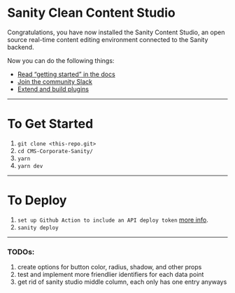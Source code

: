 # Sanity Clean Content Studio

Congratulations, you have now installed the Sanity Content Studio, an open source real-time content editing environment connected to the Sanity backend.

Now you can do the following things:

- [Read “getting started” in the docs](https://www.sanity.io/docs/introduction/getting-started?utm_source=readme)
- [Join the community Slack](https://slack.sanity.io/?utm_source=readme)
- [Extend and build plugins](https://www.sanity.io/docs/content-studio/extending?utm_source=readme)



---


# To Get Started

1. `git clone <this-repo.git>`
2. `cd CMS-Corporate-Sanity/`
3. `yarn`
4. `yarn dev`

---


# To Deploy

1. `set up Github Action to include an API deploy token` [more info](https://www.sanity.io/docs/deployment#59a23cd85193).
2. `sanity deploy`

---

### TODOs: 

1. create options for button color, radius, shadow, and other props
2. test and implement more friendlier identifiers for each data point
3. get rid of sanity studio middle column, each only has one entry anyways
